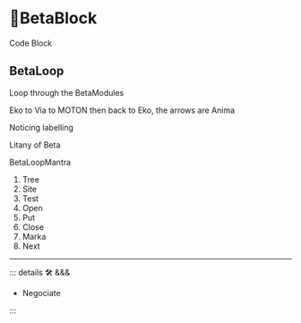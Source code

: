 # 🔷<beta>BetaBlock</beta>

Code Block

## BetaLoop

Loop through the BetaModules

Eko to Via to MOTON then back to Eko, the arrows are Anima

Noticing labelling

Litany of Beta

BetaLoopMantra

1. Tree
2. Site
3. Test
4. Open
5. Put
6. Close
7. Marka
8. Next

---

<!-- =================================================== -->
<!-- =================================================== -->
<!-- =================================================== -->
<!-- =================================================== -->
<!-- =================================================== -->
::: details 🛠 <dev>&&&</dev>

- Negociate

:::

